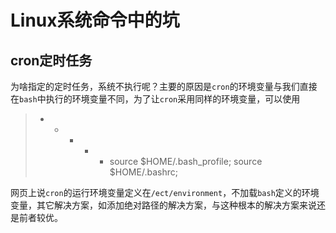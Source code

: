 # Linux系统命令中的坑

## cron定时任务
为啥指定的定时任务，系统不执行呢？主要的原因是`cron`的环境变量与我们直接在`bash`中执行的环境变量不同，为了让`cron`采用同样的环境变量，可以使用
> * * * * * source $HOME/.bash_profile; source $HOME/.bashrc; 

网页上说`cron`的运行环境变量定义在`/ect/environment`，不加载`bash`定义的环境变量，其它解决方案，如添加绝对路径的解决方案，与这种根本的解决方案来说还是前者较优。


